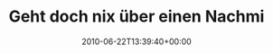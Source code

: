 ---
retweeted: false
source: <a href="http://twitter.com" rel="nofollow">Twitter Web Client</a>
entities:
  hashtags: []
  symbols: []
  user_mentions:
  - name: depone
    screen_name: depone
    indices:
    - '49'
    - '56'
    id_str: '5008851'
    id: '5008851'
  urls: []
display_text_range:
- '0'
- '57'
favorite_count: '0'
id_str: '16772171770'
truncated: false
retweet_count: '0'
id: '16772171770'
created_at: Tue Jun 22 13:39:40 +0000 2010
favorited: false
full_text: Geht doch nix über einen Nachmittagsmusiktip von [@depone](https://twitter.com/depone).
lang: de
tags:
- pesos:twitter
date: '2010-06-22T13:39:40+00:00'
src: https://twitter.com/bascht/status/16772171770
original_url: https://twitter.com/bascht/status/16772171770
type: twitter_tweet
text: Geht doch nix über einen Nachmittagsmusiktip von [@depone](https://twitter.com/depone).
title: Geht doch nix über einen Nachmi

---